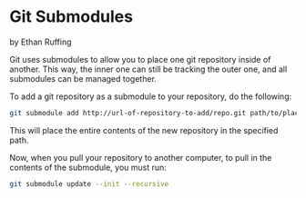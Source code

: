 Git Submodules
==============
by Ethan Ruffing

Git uses submodules to allow you to place one git repository inside of another.
This way, the inner one can still be tracking the outer one, and all submodules
can be managed together.

To add a git repository as a submodule to your repository, do the following:

```sh
git submodule add http://url-of-repository-to-add/repo.git path/to/place/it/in
```

This will place the entire contents of the new repository in the specified path.

Now, when you pull your repository to another computer, to pull in the contents
of the submodule, you must run:

```sh
git submodule update --init --recursive
```

